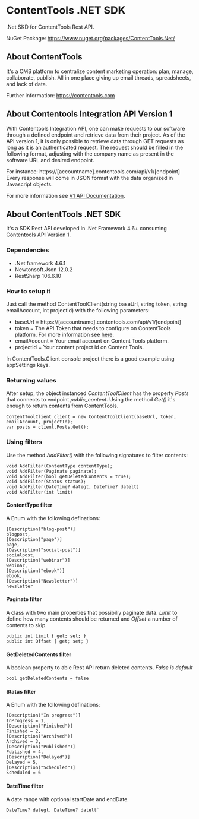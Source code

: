 # ContentTools .NET SDK
.Net SKD for ContentTools Rest API.

NuGet Package: https://www.nuget.org/packages/ContentTools.Net/

## About ContentTools
It's a CMS platform to centralize  content marketing operation: plan, manage, collaborate, publish. All in one place giving up email threads, spreadsheets, and lack of data. 

Further information: https://contentools.com

## About Contentools Integration API Version 1
With Contentools Integration API, one can make requests to our software through a defined endpoint and retrieve data from their project. As of the API version 1, it is only possible to retrieve data through GET requests as long as it is an authenticated request. The request should be filled in the following format, adjusting with the company name as present in the software URL and desired endpoint.

For instance: https://[accountname].contentools.com/api/v1/[endpoint]
Every response will come in JSON format with the data organized in Javascript objects.

For more information see [V1 API Documentation](https://github.com/aragostinho/ContentTools/blob/master/slnContentToolsApi/Docs/Contentools%20REST%20API%20-%20V1.pdf).

## About ContentTools .NET SDK
It's a SDK Rest API  developed in .Net Framework 4.6+ consuming Contentools API Version 1.

### Dependencies
- .Net framework 4.6.1
- Newtonsoft.Json 12.0.2
- RestSharp 106.6.10

### How to setup it
Just call the method ContentToolClient(string baseUrl, string token, string emailAccount, int projectId) with the following parameters:
 - baseUrl =  https://[accountname].contentools.com/api/v1/[endpoint]
 - token   = The API Token that needs to configure on ContentTools platform. For more information see [here](https://help.contentools.com/knowledge/how-to-configure-an-access-token-for-contentools-api-integration).
 - emailAccount = Your email account on Content Tools platform.
 - projectId = Your content project id on Content Tools. 

In ContentTools.Client console project there is a good example using appSettings keys.

### Returning values
After setup, the object instanced *ContentToolClient* has the property *Posts* that connects to endpoint *public_content*.
Using the method *Get()* it's enough to return contents from ContentTools.
``` 
ContentToolClient client = new ContentToolClient(baseUrl, token, emailAccount, projectId);
var posts = client.Posts.Get();
``` 

### Using filters
Use the method *AddFilter()* with the following signatures to filter contents:
``` 
void AddFilter(ContentType contentType);
void AddFilter(Paginate paginate);
void AddFilter(bool getDeletedContents = true);
void AddFilter(Status status);
void AddFilter(DateTime? dategt, DateTime? datelt)
void AddFilter(int limit)
``` 
#### ContentType filter
A Enum with the following definations:
```
[Description("blog-post")]
blogpost,
[Description("page")]
page,
[Description("social-post")]
socialpost,
[Description("webinar")]
webinar,
[Description("ebook")]
ebook,
[Description("Newsletter")]
newsletter
``` 

#### Paginate filter
A class with two main properties that possibiliy paginate data.
*Limit* to define how many contents should be returned and *Offset* a number of contents to skip.
``` 
public int Limit { get; set; }      
public int Offset { get; set; }
``` 

#### GetDeletedContents filter
A boolean property to able Rest API return deleted contents.  *False is default*
``` 
bool getDeletedContents = false
``` 

#### Status filter
A Enum with the following definations:
``` 
[Description("In progress")]
InProgress = 1,
[Description("Finished")]
Finished = 2,
[Description("Archived")]
Archived = 3,
[Description("Published")]
Published = 4,
[Description("Delayed")]
Delayed = 5,
[Description("Scheduled")]
Scheduled = 6
```      
        
#### DateTime filter
A date range with optional startDate and endDate.
``` 
DateTime? dategt, DateTime? datelt` 


